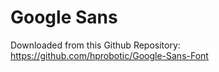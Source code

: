 # Google Sans
Downloaded from this Github Repository: https://github.com/hprobotic/Google-Sans-Font
